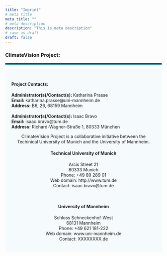 ```yaml
---
title: "Imprint"
# meta title
meta_title: ""
# meta description
description: "This is meta description"
# save as draft
draft: false
---
```


### ClimateVision Project:
<hr style="border:2px solid #006D77;">

<div style="background-color: #F5FAFD; border-radius: 10px; padding: 20px;">
<h4>Project Contacts:</h3>
<p class="block">
    <strong>Administrator(s)/Contact(s): </strong>Katharina Prasse
    <br><strong>Email:</strong> katharina.prasse@uni-mannheim.de
    <br><strong>Address:</strong> B6, 26, 68159 Mannheim
    <br><br>
    <strong>Administrator(s)/Contact(s): </strong>Isaac Bravo
    <br><strong>Email:</strong> isaac.bravo@tum.de
    <br><strong>Address:</strong> Richard-Wagner-Straße 1, 80333 München
    <p style="text-align:center;">
    ClimateVision Project is a collaborative initiative between the Techinical University of Munich and the University of Mannheim.
     <strong><br><h4 style="text-align:center;">Technical University of Munich</h4></strong>
     <p style="text-align:center;">
     Arcis Street 21 
     <br>80333 Munich
     <br>Phone: +49 89 289 01 
     <br>Web domain: http://www.tum.de
     <br>Contact: isaac.bravo@tum.de</p>
     <strong><br><h4 style="text-align:center;">University of Mannheim</h4></strong>
     <p style="text-align:center;">
     Schloss Schneckenhof-West
     <br>68131 Mannheim
     <br>Phone: +49 621 181-222 
     <br>Web domain: www.uni-mannheim.de
     <br>Contact: XXXXXXXX.de</p>
    </p>
 </p>
</div>
<br>

</div>
<br>



